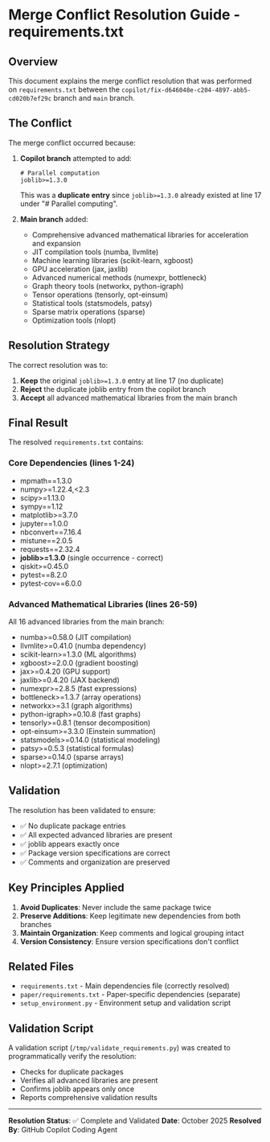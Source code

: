 # Merge Conflict Resolution Guide - requirements.txt

## Overview

This document explains the merge conflict resolution that was performed on `requirements.txt` between the `copilot/fix-d646048e-c204-4897-abb5-cd020b7ef29c` branch and `main` branch.

## The Conflict

The merge conflict occurred because:

1. **Copilot branch** attempted to add:
   ```
   # Parallel computation
   joblib>=1.3.0
   ```
   This was a **duplicate entry** since `joblib>=1.3.0` already existed at line 17 under "# Parallel computing".

2. **Main branch** added:
   - Comprehensive advanced mathematical libraries for acceleration and expansion
   - JIT compilation tools (numba, llvmlite)
   - Machine learning libraries (scikit-learn, xgboost)
   - GPU acceleration (jax, jaxlib)
   - Advanced numerical methods (numexpr, bottleneck)
   - Graph theory tools (networkx, python-igraph)
   - Tensor operations (tensorly, opt-einsum)
   - Statistical tools (statsmodels, patsy)
   - Sparse matrix operations (sparse)
   - Optimization tools (nlopt)

## Resolution Strategy

The correct resolution was to:

1. **Keep** the original `joblib>=1.3.0` entry at line 17 (no duplicate)
2. **Reject** the duplicate joblib entry from the copilot branch
3. **Accept** all advanced mathematical libraries from the main branch

## Final Result

The resolved `requirements.txt` contains:

### Core Dependencies (lines 1-24)
- mpmath==1.3.0
- numpy>=1.22.4,<2.3
- scipy>=1.13.0
- sympy==1.12
- matplotlib>=3.7.0
- jupyter==1.0.0
- nbconvert==7.16.4
- mistune==2.0.5
- requests==2.32.4
- **joblib>=1.3.0** (single occurrence - correct)
- qiskit>=0.45.0
- pytest==8.2.0
- pytest-cov==6.0.0

### Advanced Mathematical Libraries (lines 26-59)
All 16 advanced libraries from the main branch:
- numba>=0.58.0 (JIT compilation)
- llvmlite>=0.41.0 (numba dependency)
- scikit-learn>=1.3.0 (ML algorithms)
- xgboost>=2.0.0 (gradient boosting)
- jax>=0.4.20 (GPU support)
- jaxlib>=0.4.20 (JAX backend)
- numexpr>=2.8.5 (fast expressions)
- bottleneck>=1.3.7 (array operations)
- networkx>=3.1 (graph algorithms)
- python-igraph>=0.10.8 (fast graphs)
- tensorly>=0.8.1 (tensor decomposition)
- opt-einsum>=3.3.0 (Einstein summation)
- statsmodels>=0.14.0 (statistical modeling)
- patsy>=0.5.3 (statistical formulas)
- sparse>=0.14.0 (sparse arrays)
- nlopt>=2.7.1 (optimization)

## Validation

The resolution has been validated to ensure:
- ✅ No duplicate package entries
- ✅ All expected advanced libraries are present
- ✅ joblib appears exactly once
- ✅ Package version specifications are correct
- ✅ Comments and organization are preserved

## Key Principles Applied

1. **Avoid Duplicates**: Never include the same package twice
2. **Preserve Additions**: Keep legitimate new dependencies from both branches
3. **Maintain Organization**: Keep comments and logical grouping intact
4. **Version Consistency**: Ensure version specifications don't conflict

## Related Files

- `requirements.txt` - Main dependencies file (correctly resolved)
- `paper/requirements.txt` - Paper-specific dependencies (separate)
- `setup_environment.py` - Environment setup and validation script

## Validation Script

A validation script (`/tmp/validate_requirements.py`) was created to programmatically verify the resolution:
- Checks for duplicate packages
- Verifies all advanced libraries are present
- Confirms joblib appears only once
- Reports comprehensive validation results

---

**Resolution Status**: ✅ Complete and Validated
**Date**: October 2025
**Resolved By**: GitHub Copilot Coding Agent
